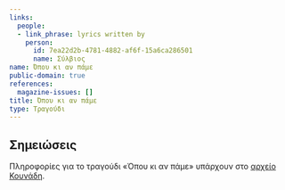```yaml
---
links:
  people:
  - link_phrase: lyrics written by
    person:
      id: 7ea22d2b-4781-4882-af6f-15a6ca286501
      name: Σύλβιος
name: Όπου κι αν πάμε
public-domain: true
references:
  magazine-issues: []
title: Όπου κι αν πάμε
type: Τραγούδι
---
```


<section class="notes">
<h2>Σημειώσεις</h2>

<p>Πληροφορίες για το τραγούδι «Όπου κι αν πάμε» υπάρχουν στο <a href="https://vmrebetiko.gr/item/?id=10687">αρχείο Κουνάδη</a>.</p>
</section>
